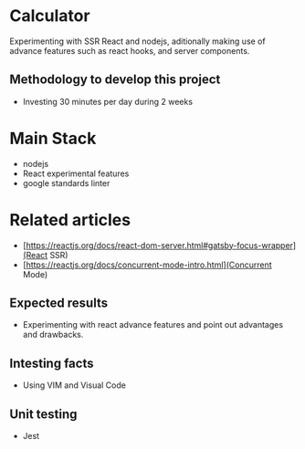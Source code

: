 # Calculator
Experimenting with SSR React and nodejs, aditionally making use of advance features such as react hooks, and server components.

## Methodology to develop this project
 - Investing 30 minutes per day during 2 weeks

# Main Stack
 - nodejs
 - React experimental features
 - google standards linter
 
# Related articles 
- [https://reactjs.org/docs/react-dom-server.html#gatsby-focus-wrapper](React SSR)
- [https://reactjs.org/docs/concurrent-mode-intro.html](Concurrent Mode)

## Expected results
 - Experimenting with react advance features and point out advantages and drawbacks.

## Intesting facts
 - Using VIM and Visual Code

## Unit testing
 - Jest




